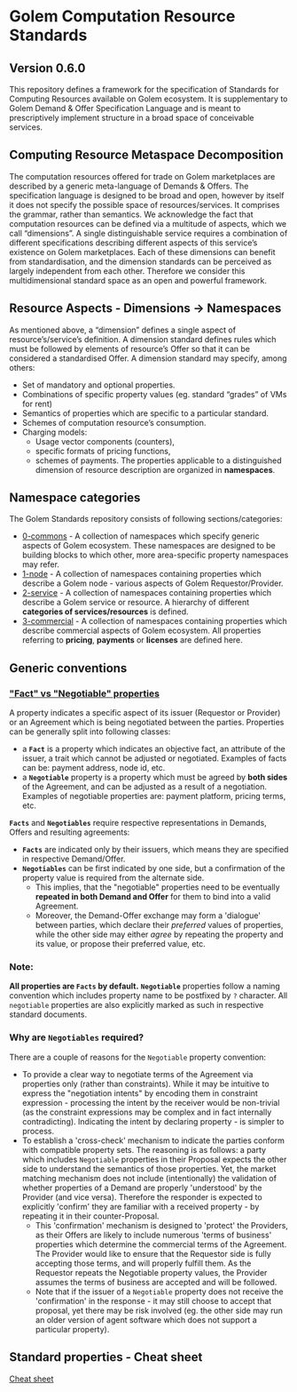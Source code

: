# Golem Computation Resource Standards

## Version 0.6.0

This repository defines a framework for the specification of Standards for Computing Resources available on Golem ecosystem. It is supplementary to Golem Demand & Offer Specification Language and is meant to prescriptively implement structure in a broad space of conceivable services.

## Computing Resource Metaspace Decomposition
The computation resources offered for trade on Golem marketplaces are described by a generic meta-language of Demands & Offers. The specification language is designed to be broad and open, however by itself it does not specify the possible space of resources/services. It comprises the grammar, rather than semantics.
We acknowledge the fact that computation resources can be defined via a multitude of aspects, which we call “dimensions”. A single distinguishable service requires a combination of different specifications describing different aspects of this service’s existence on Golem marketplaces. Each of these dimensions can benefit from standardisation, and the dimension standards can be perceived as largely independent from each other. Therefore we consider this multidimensional standard space as an open and powerful framework.

## Resource Aspects - Dimensions -> Namespaces
As mentioned above, a “dimension” defines a single aspect of resource’s/service’s definition. A dimension standard defines rules which must be followed by elements of resource’s Offer so that it can be considered a standardised Offer. A dimension standard may specify, among others:
* Set of mandatory and optional properties.
* Combinations of specific property values (eg. standard “grades” of VMs for rent)
* Semantics of properties which are specific to a particular standard.
* Schemes of computation resource’s consumption.
* Charging models:
  * Usage vector components (counters),
  * specific formats of pricing functions,
  * schemes of payments.
The properties applicable to a distinguished dimension of resource description are organized in __namespaces__.

## Namespace categories

The Golem Standards repository consists of following sections/categories:

* [0-commons](0-commons) - A collection of namespaces which specify generic aspects of Golem ecosystem. These namespaces are designed to be building blocks to which other, more area-specific property namespaces may refer.
* [1-node](1-node) - A collection of namespaces containing properties which describe a Golem node - various aspects of Golem Requestor/Provider.
* [2-service](2-service) - A collection of namespaces containing properties which describe a Golem service or resource. A hierarchy of different **categories of services/resources** is defined.
* [3-commercial](3-commercial) - A collection of namespaces containing properties which describe commercial aspects of Golem ecosystem. All properties referring to **pricing**, **payments** or **licenses** are defined here.

## Generic conventions

### ["Fact" vs "Negotiable" properties](#negotiable-properties)

A property indicates a specific aspect of its issuer (Requestor or Provider) or an Agreement which is being negotiated between the parties. Properties can be generally split into following classes:
- a **`Fact`** is a property which indicates an objective fact, an attribute of the issuer, a trait which cannot be adjusted or negotiated. Examples of facts can be: payment address, node id, etc.
- a **`Negotiable`** property is a property which must be agreed by **both sides** of the Agreement, and can be adjusted as a result of a negotiation. Examples of negotiable properties are: payment platform, pricing terms, etc.

**`Facts`** and **`Negotiables`** require respective representations in Demands, Offers and resulting agreements:
- **`Facts`** are indicated only by their issuers, which means they are specified in respective Demand/Offer.
- **`Negotiables`** can be first indicated by one side, but a confirmation of the property value is required from the alternate side. 
  - This implies, that the "negotiable" properties need to be eventually **repeated in both Demand and Offer** for them to bind into a valid Agreement.
  - Moreover, the Demand-Offer exchange may form a 'dialogue' between parties, which declare their *preferred* values of properties, while the other side may either *agree* by repeating the property and its value, or propose their preferred value, etc.

### Note:

**All properties are `Facts` by default.** **`Negotiable`** properties follow a naming convention which includes property name to be postfixed by `?` character. All `negotiable` properties are also explicitly marked as such in respective standard documents.

### Why are `Negotiables` required?

There are a couple of reasons for the `Negotiable` property convention:
- To provide a clear way to negotiate terms of the Agreement via properties only (rather than constraints). While it may be intuitive to express the "negotiation intents" by encoding them in constraint expression - processing the intent by the receiver would be non-trivial (as the constraint expressions may be complex and in fact internally contradicting). Indicating the intent by declaring property - is simpler to process.
- To establish a 'cross-check' mechanism to indicate the parties conform with compatible property sets. The reasoning is as follows: a party which includes `Negotiable` properties in their Proposal expects the other side to understand the semantics of those properties. Yet, the market matching mechanism does not include (intentionally) the validation of whether properties of a Demand are properly 'understood' by the Provider (and vice versa). Therefore the responder is expected to explicitly 'confirm' they are familiar with a received property - by repeating it in their counter-Proposal. 
  - This 'confirmation' mechanism is designed to 'protect' the Providers, as their Offers are likely to include numerous 'terms of business' properties which determine the commercial terms of the Agreement. The Provider would like to ensure that the Requestor side is fully accepting those terms, and will properly fulfill them. As the Requestor repeats the Negotiable property values, the Provider assumes the terms of business are accepted and will be followed.
  - Note that if the issuer of a `Negotiable` property does not receive the 'confirmation' in the response - it may still choose to accept that proposal, yet there may be risk involved (eg. the other side may run an older version of agent software which does not support a particular property).

## Standard properties - Cheat sheet
[Cheat sheet](cheat_sheet.md)
